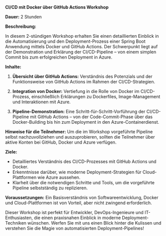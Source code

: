 **CI/CD mit Docker über GitHub Actions Workshop**

**Dauer:** 2 Stunden

**Beschreibung:**

In diesem 2-stündigen Workshop erhalten Sie einen detaillierten Einblick in die Automatisierung und den Deployment-Prozess einer Spring Boot Anwendung mittels Docker und GitHub Actions. Der Schwerpunkt liegt auf der Demonstration und Erklärung der CI/CD-Pipeline – von einem simplen Commit bis zum erfolgreichen Deployment in Azure.

**Inhalte:**

1. **Übersicht über GitHub Actions:** Verständnis des Potenzials und der Funktionsweise von GitHub Actions im Rahmen der CI/CD-Strategien.

2. **Integration von Docker:** Vertiefung in die Rolle von Docker im CI/CD-Prozess, einschließlich Erklärungen zu Dockerfiles, Image-Management und Interaktionen mit Azure.

3. **Pipeline-Demonstration:** Eine Schritt-für-Schritt-Vorführung der CI/CD-Pipeline mit GitHub Actions – von der Code-Commit-Phase über das Docker-Building bis hin zum Deployment in den Azure-Containerdienst.

**Hinweise für die Teilnehmer:**
Um die im Workshop vorgeführte Pipeline selbst nachzuvollziehen und auszuprobieren, sollten die Teilnehmer über aktive Konten bei GitHub, Docker und Azure verfügen. 

**Ziele:**

- Detailliertes Verständnis des CI/CD-Prozesses mit GitHub Actions und Docker.
- Erkenntnisse darüber, wie moderne Deployment-Strategien für Cloud-Plattformen wie Azure aussehen.
- Klarheit über die notwendigen Schritte und Tools, um die vorgeführte Pipeline selbstständig zu replizieren.

**Voraussetzungen:** Ein Basisverständnis von Softwareentwicklung, Docker und Cloud-Plattformen ist von Vorteil, aber nicht zwingend erforderlich.

Dieser Workshop ist perfekt für Entwickler, DevOps-Ingenieure und IT-Enthusiasten, die einen praxisnahen Einblick in moderne Deployment-Techniken wünschen. Werfen Sie mit uns einen Blick hinter die Kulissen und verstehen Sie die Magie von automatisierten Deployment-Pipelines!
